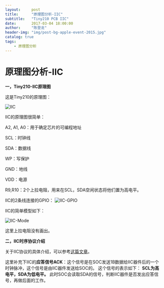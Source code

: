 ```yaml
---
layout:     post
title:      "原理图分析-IIC"
subtitle:   "Tiny210 PCB IIC"
date:       2017-03-04 18:00:00
author:     "陈登龙"
header-img: "img/post-bg-apple-event-2015.jpg"
catalog: true
tags:
    - 原理图分析
---
```


# 原理图分析-IIC

**一，Tiny210-IIC原理图**

这是Tiny210的原理图：

![IIC][1]


IIC的原理图很简单：

A2, A1, A0：用于确定芯片的可编程地址

SCL：时钟线

SDA：数据线

WP：写保护

GND：地线

VDD：电源

R9,R10：2个上拉电阻，用来在SCL，SDA空闲状态将他们置为高电平。

IIC的2条线连接的GPIO：
![IIC-GPIO][2]

IIC的简单模型如下：

![IIC-Mode][3]

这里上拉电阻没有画出。


**二，IIC时序协议介绍**

关于IIC协议的具体介绍，可以参考[这篇文章][4]。

这里补充下IIC的**应答信号ACK**：这个信号是在SOC发送1B数据给IIC器件后的一个时钟脉冲，这个信号是由IIC器件发送给SOC的。
这个信号的表示如下：
**SCL为高电平，SDA为低电平。**
此时SOC会读取SDA的信号，判断IIC器件是否发出应答信号，再做后面的工作。


  [1]: https://cheng-zhi.github.io/img/PCB/IIC/post-2017-03-04-IIC2.png
  [2]: https://cheng-zhi.github.io/img/PCB/IIC/post-2017-03-04-IIC.png
  [3]: https://cheng-zhi.github.io/img/PCB/IIC/post-2017-03-04-IIC-Mode.png
  [4]: https://cheng-zhi.github.io/2017/03/04/ARM%E8%A3%B8%E6%9C%BA-IIC/
